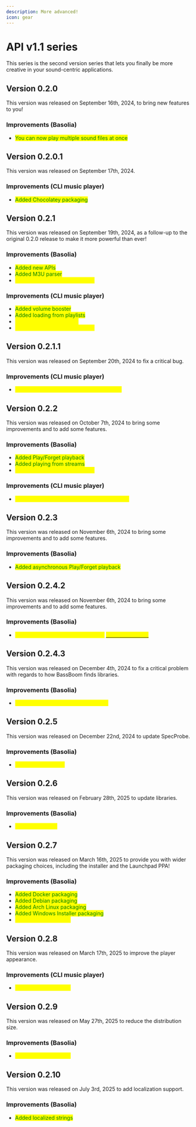 ```yaml
---
description: More advanced!
icon: gear
---
```


# API v1.1 series

This series is the second version series that lets you finally be more creative in your sound-centric applications.

## Version 0.2.0

This version was released on September 16th, 2024, to bring new features to you!

### Improvements (Basolia)

* <mark style="color:green;">You can now play multiple sound files at once</mark>

## Version 0.2.0.1

This version was released on September 17th, 2024.

### Improvements (CLI music player)

* <mark style="color:green;">Added Chocolatey packaging</mark>

## Version 0.2.1

This version was released on September 19th, 2024, as a follow-up to the original 0.2.0 release to make it more powerful than ever!

### Improvements (Basolia)

* <mark style="color:green;">Added new APIs</mark>
* <mark style="color:green;">Added M3U parser</mark>
* <mark style="color:yellow;">General improvements and fixes</mark>

### Improvements (CLI music player)

* <mark style="color:green;">Added volume booster</mark>
* <mark style="color:green;">Added loading from playlists</mark>
* <mark style="color:yellow;">Improved the appearance</mark>
* <mark style="color:yellow;">General improvements and fixes</mark>

## Version 0.2.1.1

This version was released on September 20th, 2024 to fix a critical bug.

### Improvements (CLI music player)

* <mark style="color:yellow;">Fixed temporary file path for Linux systems</mark>

## Version 0.2.2

This version was released on October 7th, 2024 to bring some improvements and to add some features.

### Improvements (Basolia)

* <mark style="color:green;">Added Play/Forget playback</mark>
* <mark style="color:green;">Added playing from streams</mark>
* <mark style="color:yellow;">General improvements and fixes</mark>

### Improvements (CLI music player)

* <mark style="color:yellow;">Improved appearance when using disco mode</mark>

## Version 0.2.3

This version was released on November 6th, 2024 to bring some improvements and to add some features.

### Improvements (Basolia)

* <mark style="color:green;">Added asynchronous Play/Forget playback</mark>

## Version 0.2.4.2

This version was released on November 6th, 2024 to bring some improvements and to add some features.

### Improvements (Basolia)

* <mark style="color:yellow;">Updated MPG123 to 1.32.9 that fixes</mark> [<mark style="color:yellow;">CVE-2024-10573</mark>](https://nvd.nist.gov/vuln/detail/CVE-2024-10573)

## Version 0.2.4.3

This version was released on December 4th, 2024 to fix a critical problem with regards to how BassBoom finds libraries.

### Improvements (Basolia)

* <mark style="color:yellow;">Refactored library loading mechanism</mark>

## Version 0.2.5

This version was released on December 22nd, 2024 to update SpecProbe.

### Improvements (Basolia)

* <mark style="color:yellow;">Updated SpecProbe</mark>

## Version 0.2.6

This version was released on February 28th, 2025 to update libraries.

### Improvements (Basolia)

* <mark style="color:yellow;">Updated libraries</mark>

## Version 0.2.7

This version was released on March 16th, 2025 to provide you with wider packaging choices, including the installer and the Launchpad PPA!

### Improvements (Basolia)

* <mark style="color:green;">Added Docker packaging</mark>
* <mark style="color:green;">Added Debian packaging</mark>
* <mark style="color:green;">Added Arch Linux packaging</mark>
* <mark style="color:green;">Added Windows Installer packaging</mark>
* <mark style="color:yellow;">General improvements</mark>

## Version 0.2.8

This version was released on March 17th, 2025 to improve the player appearance.

### Improvements (CLI music player)

* <mark style="color:yellow;">General improvements</mark>

## Version 0.2.9

This version was released on May 27th, 2025 to reduce the distribution size.

### Improvements (Basolia)

* <mark style="color:yellow;">General improvements</mark>

## Version 0.2.10

This version was released on July 3rd, 2025 to add localization support.

### Improvements (Basolia)

* <mark style="color:green;">Added localized strings</mark>
